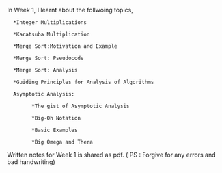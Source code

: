 In Week 1, I learnt about the follwoing topics,

      *Integer Multiplications
      
      *Karatsuba Multiplication
      
      *Merge Sort:Motivation and Example
      
      *Merge Sort: Pseudocode
      
      *Merge Sort: Analysis
      
      *Guiding Principles for Analysis of Algorithms
      
      Asymptotic Analysis:
            
            *The gist of Asymptotic Analysis
            
            *Big-Oh Notation
            
            *Basic Examples
            
            *Big Omega and Thera
            
            
Written notes for Week 1 is shared as pdf. ( PS : Forgive for any errors and bad handwriting)
